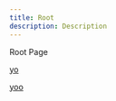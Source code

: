 ```yaml
---
title: Root
description: Description
---
```


Root Page

[yo](~/product/product.md)

[yoo](~/product/subpages/a.md)
